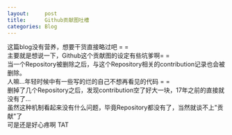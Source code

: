 ```yaml
---
layout:     post
title:      Github贡献图吐槽
categories: Blog
---
```


这篇blog没有营养，想要干货直接略过吧 = =  
主要就是想说一下，Github这个贡献图的设定有些坑爹啊= =  
当一个Repository被删除之后，与这个Repository相关的contribution记录也会被删除。  
人嘛...年轻时候中有一些写的烂的自己不想再看见的代码 = =  
删掉了几个Repository之后，发现contribution空了好大一块，17年之前的直接就没有了...  
虽然这种机制看起来没有什么问题，毕竟Repository都没有了，当然就谈不上"贡献"了  
可是还是好心疼啊 TAT